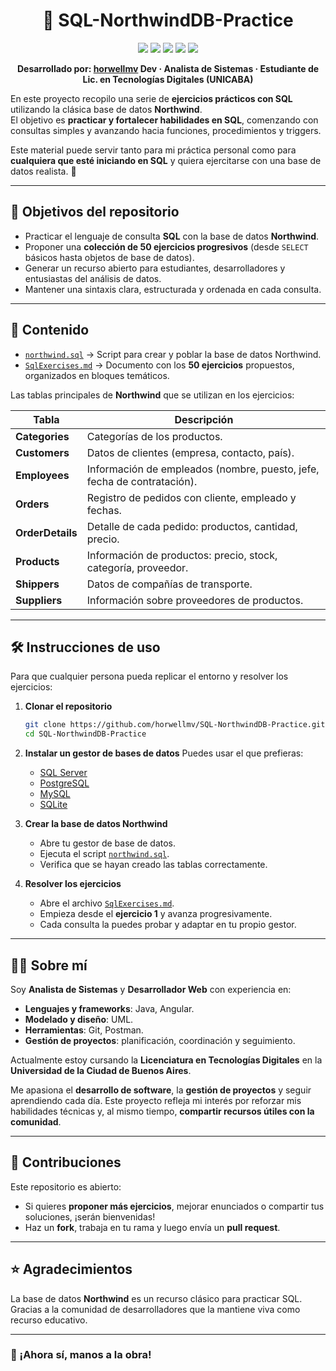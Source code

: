 <!-- Banner principal -->
<h1 align="center">📘 SQL-NorthwindDB-Practice</h1>

<p align="center">
  <img src="https://img.shields.io/badge/SQL-Practice-blue?style=for-the-badge&logo=database&logoColor=white" />
  <img src="https://img.shields.io/badge/Java-Programming-orange?style=for-the-badge&logo=java&logoColor=white" />
  <img src="https://img.shields.io/badge/Angular-Web%20Dev-red?style=for-the-badge&logo=angular&logoColor=white" />
  <img src="https://img.shields.io/badge/Postman-API%20Testing-orange?style=for-the-badge&logo=postman&logoColor=white" />
  <img src="https://img.shields.io/badge/Git-Version%20Control-black?style=for-the-badge&logo=git&logoColor=white" />
</p>

<p align="center">
  <b>Desarrollado por: <a href="https://github.com/horwellmv">horwellmv</a> Dev · Analista de Sistemas · Estudiante de Lic. en Tecnologías Digitales (UNICABA)</b>
</p>



En este proyecto recopilo una serie de **ejercicios prácticos con SQL** utilizando la clásica base de datos **Northwind**.  
El objetivo es **practicar y fortalecer habilidades en SQL**, comenzando con consultas simples y avanzando hacia funciones, procedimientos y triggers.  

Este material puede servir tanto para mi práctica personal como para **cualquiera que esté iniciando en SQL** y quiera ejercitarse con una base de datos realista. 🚀  

---

## 🎯 Objetivos del repositorio
- Practicar el lenguaje de consulta **SQL** con la base de datos **Northwind**.  
- Proponer una **colección de 50 ejercicios progresivos** (desde `SELECT` básicos hasta objetos de base de datos).  
- Generar un recurso abierto para estudiantes, desarrolladores y entusiastas del análisis de datos.  
- Mantener una sintaxis clara, estructurada y ordenada en cada consulta.  

---

## 📂 Contenido
- [`northwind.sql`](https://github.com/horwellmv/SQL-NorthwindDB-Practice/blob/main/northwind.sql) → Script para crear y poblar la base de datos Northwind.  
- [`SqlExercises.md`](https://github.com/horwellmv/SQL-NorthwindDB-Practice/blob/main/SqlExercises.md) → Documento con los **50 ejercicios** propuestos, organizados en bloques temáticos.  

Las tablas principales de **Northwind** que se utilizan en los ejercicios:  

| Tabla        | Descripción                                                                 |
|--------------|-----------------------------------------------------------------------------|
| **Categories** | Categorías de los productos.                                               |
| **Customers**  | Datos de clientes (empresa, contacto, país).                               |
| **Employees**  | Información de empleados (nombre, puesto, jefe, fecha de contratación).    |
| **Orders**     | Registro de pedidos con cliente, empleado y fechas.                        |
| **OrderDetails** | Detalle de cada pedido: productos, cantidad, precio.                      |
| **Products**   | Información de productos: precio, stock, categoría, proveedor.             |
| **Shippers**   | Datos de compañías de transporte.                                          |
| **Suppliers**  | Información sobre proveedores de productos.                                |

---

## 🛠️ Instrucciones de uso
Para que cualquier persona pueda replicar el entorno y resolver los ejercicios:  

1. **Clonar el repositorio**  
   ```bash
   git clone https://github.com/horwellmv/SQL-NorthwindDB-Practice.git
   cd SQL-NorthwindDB-Practice


2. **Instalar un gestor de bases de datos**
   Puedes usar el que prefieras:

   * [SQL Server](https://www.microsoft.com/es-es/sql-server)
   * [PostgreSQL](https://www.postgresql.org/)
   * [MySQL](https://dev.mysql.com/downloads/)
   * [SQLite](https://www.sqlite.org/)

3. **Crear la base de datos Northwind**

   * Abre tu gestor de base de datos.
   * Ejecuta el script [`northwind.sql`](https://github.com/horwellmv/SQL-NorthwindDB-Practice/blob/main/northwind.sql).
   * Verifica que se hayan creado las tablas correctamente.

4. **Resolver los ejercicios**

   * Abre el archivo [`SqlExercises.md`](https://github.com/horwellmv/SQL-NorthwindDB-Practice/blob/main/SqlExercises.md).
   * Empieza desde el **ejercicio 1** y avanza progresivamente.
   * Cada consulta la puedes probar y adaptar en tu propio gestor.

---

## 👨‍💻 Sobre mí

Soy **Analista de Sistemas** y **Desarrollador Web** con experiencia en:

* **Lenguajes y frameworks**: Java, Angular.
* **Modelado y diseño**: UML.
* **Herramientas**: Git, Postman.
* **Gestión de proyectos**: planificación, coordinación y seguimiento.

Actualmente estoy cursando la **Licenciatura en Tecnologías Digitales** en la **Universidad de la Ciudad de Buenos Aires**.

Me apasiona el **desarrollo de software**, la **gestión de proyectos** y seguir aprendiendo cada día.
Este proyecto refleja mi interés por reforzar mis habilidades técnicas y, al mismo tiempo, **compartir recursos útiles con la comunidad**.

---

## 🤝 Contribuciones

Este repositorio es abierto:

* Si quieres **proponer más ejercicios**, mejorar enunciados o compartir tus soluciones, ¡serán bienvenidas!
* Haz un **fork**, trabaja en tu rama y luego envía un **pull request**.

---

## ⭐ Agradecimientos

La base de datos **Northwind** es un recurso clásico para practicar SQL.
Gracias a la comunidad de desarrolladores que la mantiene viva como recurso educativo.

---

### 🚀 ¡Ahora sí, manos a la obra!
